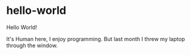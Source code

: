 # hello-world

Hello World!

It's Human here, I enjoy programming.
But last month I threw my laptop through the window.
